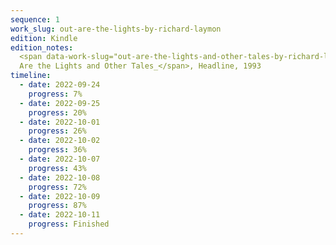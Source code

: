 ```yaml
---
sequence: 1
work_slug: out-are-the-lights-by-richard-laymon
edition: Kindle
edition_notes:
  <span data-work-slug="out-are-the-lights-and-other-tales-by-richard-laymon">_Out
  Are the Lights and Other Tales_</span>, Headline, 1993
timeline:
  - date: 2022-09-24
    progress: 7%
  - date: 2022-09-25
    progress: 20%
  - date: 2022-10-01
    progress: 26%
  - date: 2022-10-02
    progress: 36%
  - date: 2022-10-07
    progress: 43%
  - date: 2022-10-08
    progress: 72%
  - date: 2022-10-09
    progress: 87%
  - date: 2022-10-11
    progress: Finished
---
```


